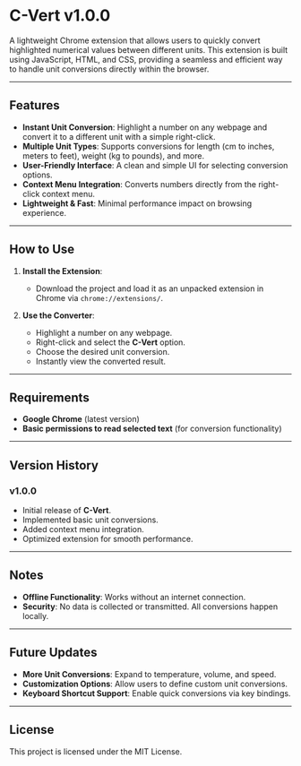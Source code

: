 # C-Vert v1.0.0

A lightweight Chrome extension that allows users to quickly convert highlighted numerical values between different units. This extension is built using JavaScript, HTML, and CSS, providing a seamless and efficient way to handle unit conversions directly within the browser.

---

## Features

- **Instant Unit Conversion**: Highlight a number on any webpage and convert it to a different unit with a simple right-click.
- **Multiple Unit Types**: Supports conversions for length (cm to inches, meters to feet), weight (kg to pounds), and more.
- **User-Friendly Interface**: A clean and simple UI for selecting conversion options.
- **Context Menu Integration**: Converts numbers directly from the right-click context menu.
- **Lightweight & Fast**: Minimal performance impact on browsing experience.

---

## How to Use

1. **Install the Extension**:
   - Download the project and load it as an unpacked extension in Chrome via `chrome://extensions/`.

2. **Use the Converter**:
   - Highlight a number on any webpage.
   - Right-click and select the **C-Vert** option.
   - Choose the desired unit conversion.
   - Instantly view the converted result.

---

## Requirements

- **Google Chrome** (latest version)
- **Basic permissions to read selected text** (for conversion functionality)

---

## Version History

### v1.0.0
- Initial release of **C-Vert**.
- Implemented basic unit conversions.
- Added context menu integration.
- Optimized extension for smooth performance.

---

## Notes

- **Offline Functionality**: Works without an internet connection.
- **Security**: No data is collected or transmitted. All conversions happen locally.

---

## Future Updates

- **More Unit Conversions**: Expand to temperature, volume, and speed.
- **Customization Options**: Allow users to define custom unit conversions.
- **Keyboard Shortcut Support**: Enable quick conversions via key bindings.

---

## License

This project is licensed under the MIT License.

